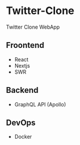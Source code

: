 # Twitter-Clone
Twitter Clone WebApp

## Froontend
* React
* Nextjs
* SWR

## Backend
* GraphQL API (Apollo)

## DevOps
* Docker
